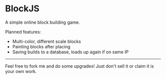 # BlockJS
A simple online block building game.

Planned features:
* Multi-color, different scale blocks
* Painting blocks after placing
* Saving builds to a database, loads up again if on same IP

---

Feel free to fork me and do some upgrades! Just don't sell it or claim it is your own work.